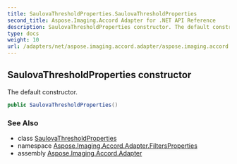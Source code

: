 ```yaml
---
title: SaulovaThresholdProperties.SaulovaThresholdProperties
second_title: Aspose.Imaging.Accord Adapter for .NET API Reference
description: SaulovaThresholdProperties constructor. The default constructor
type: docs
weight: 10
url: /adapters/net/aspose.imaging.accord.adapter/aspose.imaging.accord.adapter.filtersproperties/saulovathresholdproperties/saulovathresholdproperties/
---
```

## SaulovaThresholdProperties constructor

The default constructor.

```csharp
public SaulovaThresholdProperties()
```

### See Also

* class [SaulovaThresholdProperties](../)
* namespace [Aspose.Imaging.Accord.Adapter.FiltersProperties](../../../aspose.imaging.accord.adapter.filtersproperties/)
* assembly [Aspose.Imaging.Accord.Adapter](../../../)


